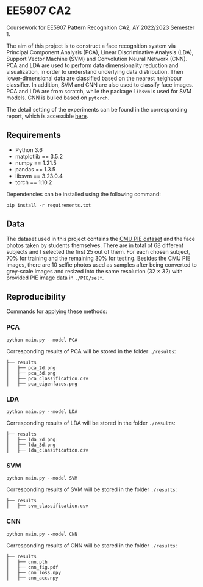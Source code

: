 # EE5907 CA2

Coursework for EE5907 Pattern Recognition CA2, AY 2022/2023 Semester 1.

The aim of this project is to construct a face recognition system via Principal Component Analysis (PCA), Linear Discriminative Analysis (LDA), Support Vector Machine (SVM) and Convolution Neural Network (CNN). PCA and LDA are used to perform data dimensionality reduction and visualization, in order to understand underlying data distribution. Then lower-dimensional data are classified based on the nearest neighbour classifier. In addition, SVM and CNN are also used to classify face images. PCA and LDA are from scratch, while the package `libsvm` is used for SVM models. CNN is builed based on `pytorch`.

The detail setting of the experiments can be found in the corresponding report, which is accessible [here]().

## Requirements


- Python 3.6
- matplotlib == 3.5.2
- numpy == 1.21.5
- pandas == 1.3.5
- libsvm == 3.23.0.4
- torch == 1.10.2


Dependencies can be installed using the following command:
```
pip install -r requirements.txt
```

## Data
The dataset used in this project contains the [CMU PIE dataset](https://www.cs.cmu.edu/afs/cs/project/PIE/MultiPie/Multi-Pie/Home.html) and the face photos taken by students themselves. There are in total of 68 different subjects and I selected the first 25 out of them. For each chosen subject, 70% for training and the remaining 30% for testing. Besides the CMU PIE images, there are 10 selfie photos used as samples after being converted to grey-scale images and resized into the same resolution (32 $\times$ 32)  with provided PIE image data in `./PIE/self`.


## Reproducibility

Commands for applying these methods:

### PCA
```
python main.py --model PCA
```

Corresponding results of PCA will be stored in the folder `./results`:

```
├── results
│   ├── pca_2d.png
│   ├── pca_3d.png
│   ├── pca_classification.csv
│   ├── pca_eigenfaces.png
```

### LDA
```
python main.py --model LDA
```

Corresponding results of LDA will be stored in the folder `./results`:
```
├── results
│   ├── lda_2d.png
│   ├── lda_3d.png
│   ├── lda_classification.csv
```
### SVM

```
python main.py --model SVM
```

Corresponding results of SVM will be stored in the folder `./results`:

```
├── results
│   ├── svm_classification.csv
```
### CNN

```
python main.py --model CNN
```

Corresponding results of CNN will be stored in the folder `./results`:
```
├── results
│   ├── cnn.pth
│   ├── cnn_fig.pdf
│   ├── cnn_loss.npy
│   ├── cnn_acc.npy
```
